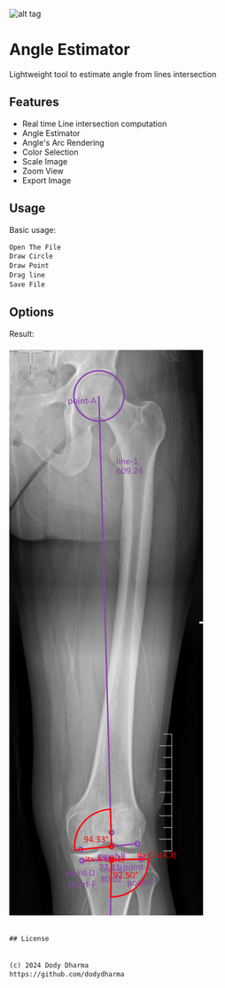 ![alt tag](https://github.com/dodydharma)
# Angle Estimator

Lightweight tool  to estimate angle from lines intersection

## Features

* Real time Line intersection computation
* Angle Estimator
* Angle's Arc Rendering
* Color Selection
* Scale Image
* Zoom View
* Export Image

## Usage

Basic usage:

```html
Open The File
Draw Circle
Draw Point
Drag line
Save File

```

## Options

Result:

![alt tag](img/sample-calculated.png)


```

## License


(c) 2024 Dody Dharma
https://github.com/dodydharma
